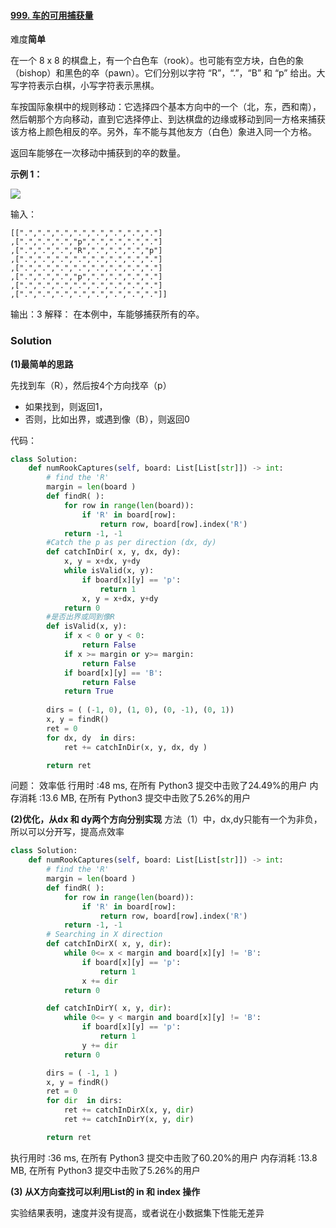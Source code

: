 
#### [999. 车的可用捕获量](https://leetcode-cn.com/problems/available-captures-for-rook/)

难度**简单**

在一个 8 x 8 的棋盘上，有一个白色车（rook）。也可能有空方块，白色的象（bishop）和黑色的卒（pawn）。它们分别以字符 “R”，“.”，“B” 和 “p” 给出。大写字符表示白棋，小写字符表示黑棋。

车按国际象棋中的规则移动：它选择四个基本方向中的一个（北，东，西和南），然后朝那个方向移动，直到它选择停止、到达棋盘的边缘或移动到同一方格来捕获该方格上颜色相反的卒。另外，车不能与其他友方（白色）象进入同一个方格。

返回车能够在一次移动中捕获到的卒的数量。  

**示例 1：**

![](https://assets.leetcode-cn.com/aliyun-lc-upload/uploads/2019/02/23/1253_example_1_improved.PNG)

输入：
```
[[".",".",".",".",".",".",".","."]
,[".",".",".","p",".",".",".","."]
,[".",".",".","R",".",".",".","p"]
,[".",".",".",".",".",".",".","."]
,[".",".",".",".",".",".",".","."]
,[".",".",".","p",".",".",".","."]
,[".",".",".",".",".",".",".","."]
,[".",".",".",".",".",".",".","."]]
```
输出：3
解释：
在本例中，车能够捕获所有的卒。

### Solution

**(1)最简单的思路**

先找到车（R），然后按4个方向找卒（p）
- 如果找到，则返回1，
- 否则，比如出界，或遇到像（B），则返回0 

代码：
```python
class Solution:
    def numRookCaptures(self, board: List[List[str]]) -> int:
        # find the 'R'
        margin = len(board )
        def findR( ):
            for row in range(len(board)):
                if 'R' in board[row]:
                    return row, board[row].index('R')
            return -1, -1 
        #Catch the p as per direction (dx, dy)
        def catchInDir( x, y, dx, dy):
            x, y = x+dx, y+dy 
            while isValid(x, y):
                if board[x][y] == 'p':
                    return 1 
                x, y = x+dx, y+dy 
            return 0 
        #是否出界或同到像R
        def isValid(x, y):
            if x < 0 or y < 0:
                return False 
            if x >= margin or y>= margin:
                return False 
            if board[x][y] == 'B':
                return False 
            return True 
        
        dirs = ( (-1, 0), (1, 0), (0, -1), (0, 1))
        x, y = findR()
        ret = 0 
        for dx, dy  in dirs:
            ret += catchInDir(x, y, dx, dy )

        return ret 
```
问题： 效率低
行用时 :48 ms, 在所有  Python3  提交中击败了24.49%的用户
内存消耗 :13.6 MB, 在所有  Python3  提交中击败了5.26%的用户

**(2)优化，从dx 和 dy两个方向分别实现**
方法（1）中，dx,dy只能有一个为非负，所以可以分开写，提高点效率

```python
class Solution:
    def numRookCaptures(self, board: List[List[str]]) -> int:
        # find the 'R'
        margin = len(board )
        def findR( ):
            for row in range(len(board)):
                if 'R' in board[row]:
                    return row, board[row].index('R')
            return -1, -1 
        # Searching in X direction
        def catchInDirX( x, y, dir):
            while 0<= x < margin and board[x][y] != 'B':
                if board[x][y] == 'p':
                    return 1 
                x += dir 
            return 0              

        def catchInDirY( x, y, dir):
            while 0<= y < margin and board[x][y] != 'B':
                if board[x][y] == 'p':
                    return 1 
                y += dir 
            return 0

        dirs = ( -1, 1 )
        x, y = findR()
        ret = 0 
        for dir  in dirs:
            ret += catchInDirX(x, y, dir)
            ret += catchInDirY(x, y, dir)

        return ret 
```

执行用时 :36 ms, 在所有  Python3  提交中击败了60.20%的用户
内存消耗 :13.8 MB, 在所有  Python3  提交中击败了5.26%的用户


**(3) 从X方向查找可以利用List的 in 和 index 操作**

实验结果表明，速度并没有提高，或者说在小数据集下性能无差异


